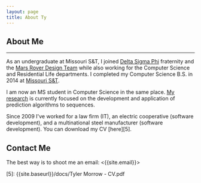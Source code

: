 ```yaml
---
layout: page
title: About Ty
---
```


## About Me

---

As an undergraduate at Missouri S&T, I joined [Delta Sigma Phi][3] fraternity and the [Mars Rover Design Team][4] while also working for the Computer Science and Residential Life departments.
I completed my Computer Science B.S. in 2014 at [Missouri S&T][1].

I am now an MS student in Computer Science in the same place.
[My research][2] is currently focused on the development and application of prediction algorithms to sequences.  

Since 2009 I've worked for a law firm (IT), an electric cooperative (software development), and a multinational steel manufacturer (software development).  You can download my CV [here][5].

## Contact Me
The best way is to shoot me an email: <{{site.email}}>

[1]: http://www.mst.edu/
[2]: {{site.baseurl}}/publications/
[3]: https://www.deltasig-de.org/
[4]: http://marsrover.mst.edu/
[5]: {{site.baseurl}}/docs/Tyler Morrow - CV.pdf
